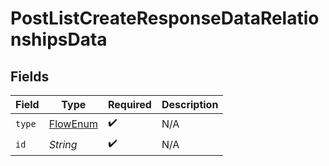 # PostListCreateResponseDataRelationshipsData


## Fields

| Field                                           | Type                                            | Required                                        | Description                                     |
| ----------------------------------------------- | ----------------------------------------------- | ----------------------------------------------- | ----------------------------------------------- |
| `type`                                          | [FlowEnum](../../models/components/FlowEnum.md) | :heavy_check_mark:                              | N/A                                             |
| `id`                                            | *String*                                        | :heavy_check_mark:                              | N/A                                             |